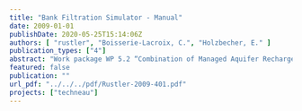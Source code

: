```yaml
---
title: "Bank Filtration Simulator - Manual"
date: 2009-01-01
publishDate: 2020-05-25T15:14:06Z
authors: [ "rustler", "Boisserie-Lacroix, C.", "Holzbecher, E." ]
publication_types: ["4"]
abstract: "Work package WP 5.2 “Combination of Managed Aquifer Recharge (MAR) and adjusted conventional treatment processes for an Integrated Water Resources Management“ within the European Project TECHNEAU (“Technology enabled universal access to safe water”) investigates bank filtration (BF) + post-treatment as a MAR technique to provide sustainable and safe drinking water supply to developing and newly industrialised countries. One of the tasks of WP 5.2 is to develop a Decision Support System (DSS) as a first qualitative tool to assess the feasibility of bank filtration for drinking water supply in developing countries. The Bank Filtration Simulator (BFS), which is the subject of this report, is a sub-model used within the DSS to compute steady-state solutions for a two dimensional groundwater flow field in the horizontal plane for BF settings. Input parameters are required for aquifer, bank and well characteristics to calculate the BF share analytically. In addition the minimum travel time between bank and well is computed numerically. The sensitivity analysis yielded that the analytical calculated BF share is the most reliable output parameter, since its value is grid-independent. The most sensitive input parameters for the BF share calculation are the hydraulic conductivity of the aquifer and the clogging parameter, which both are the most uncertain ones to estimate. The accuracy of the numerically computed minimum traveltime of the BFS was cross-checked against a MODFLOW model, which produced only a very small discrepancy below 5%. Due to the lacking time-dependency of the BFS model its application is only appropriate on a management horizon for which the system’s boundary conditions (e.g. baseflow, clogging parameter and pumping rates) do not change significantly over time. In a nutshell it is therefore highly recommended to use the BFS only as a qualitative assessment tool in a first planning step to evaluate the feasibility of BF systems. Nevertheless the qualitative outputs give a valuable physically based insight of the system’s behaviour for distinct operational scenarios (e.g. minimal/maximum pumping rates) in order to add transparency and reproducibility to the decision making process."
featured: false
publication: ""
url_pdf: "../../../pdf/Rustler-2009-401.pdf"
projects: ["techneau"]
---
```


